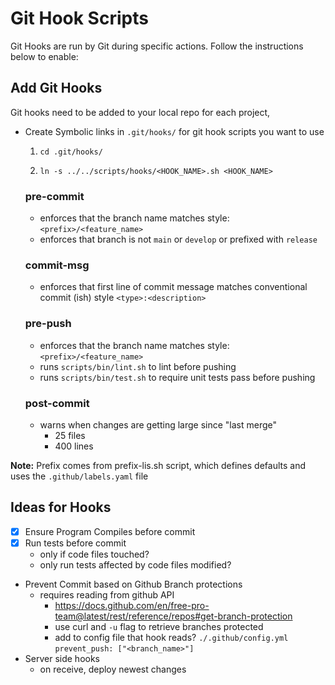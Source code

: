 # Git Hook Scripts

Git Hooks are run by Git during specific actions. Follow the instructions below to enable:

## Add Git Hooks

Git hooks need to be added to your local repo for each project,
- Create Symbolic links in `.git/hooks/` for git hook scripts you want to use

  1. `cd .git/hooks/`

  2. `ln -s ../../scripts/hooks/<HOOK_NAME>.sh <HOOK_NAME>`


   ### pre-commit
   - enforces that the branch name matches style: `<prefix>/<feature_name>`
   - enforces that branch is not `main` or `develop` or prefixed with `release`

   ### commit-msg
   - enforces that first line of commit message matches conventional commit (ish) style `<type>:<description>`

   ### pre-push
   - enforces that the branch name matches style: `<prefix>/<feature_name>`
   - runs `scripts/bin/lint.sh` to lint before pushing
   - runs `scripts/bin/test.sh` to require unit tests pass before pushing

   ### post-commit
   - warns when changes are getting large since "last merge"
      - 25 files
      - 400 lines


**Note:** Prefix comes from prefix-lis.sh script, which defines defaults and uses the `.github/labels.yaml` file

## Ideas for Hooks

 - [x] Ensure Program Compiles before commit
 - [x] Run tests before commit
   - only if code files touched?
   - only run tests affected by code files modified?
 - Prevent Commit based on Github Branch protections
   - requires reading from github API
     - https://docs.github.com/en/free-pro-team@latest/rest/reference/repos#get-branch-protection
     - use curl and `-u` flag to retrieve branches protected
     - add to config file that hook reads? `./.github/config.yml` `prevent_push: ["<branch_name>"]`
 - Server side hooks
   - on receive, deploy newest changes
